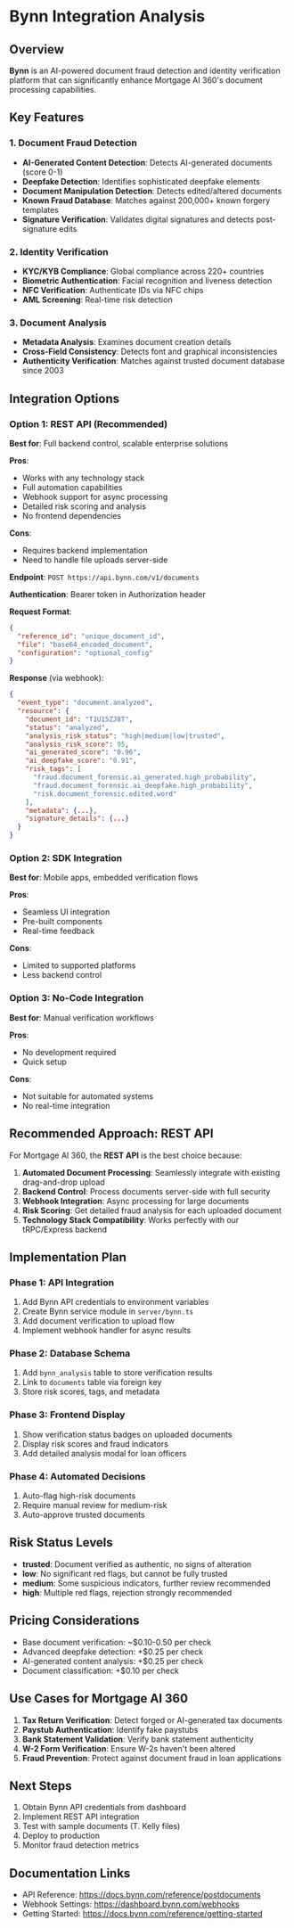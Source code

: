# Bynn Integration Analysis

## Overview

**Bynn** is an AI-powered document fraud detection and identity verification platform that can significantly enhance Mortgage AI 360's document processing capabilities.

## Key Features

### 1. Document Fraud Detection
- **AI-Generated Content Detection**: Detects AI-generated documents (score 0-1)
- **Deepfake Detection**: Identifies sophisticated deepfake elements
- **Document Manipulation Detection**: Detects edited/altered documents
- **Known Fraud Database**: Matches against 200,000+ known forgery templates
- **Signature Verification**: Validates digital signatures and detects post-signature edits

### 2. Identity Verification
- **KYC/KYB Compliance**: Global compliance across 220+ countries
- **Biometric Authentication**: Facial recognition and liveness detection
- **NFC Verification**: Authenticate IDs via NFC chips
- **AML Screening**: Real-time risk detection

### 3. Document Analysis
- **Metadata Analysis**: Examines document creation details
- **Cross-Field Consistency**: Detects font and graphical inconsistencies
- **Authenticity Verification**: Matches against trusted document database since 2003

## Integration Options

### Option 1: REST API (Recommended)
**Best for**: Full backend control, scalable enterprise solutions

**Pros**:
- Works with any technology stack
- Full automation capabilities
- Webhook support for async processing
- Detailed risk scoring and analysis
- No frontend dependencies

**Cons**:
- Requires backend implementation
- Need to handle file uploads server-side

**Endpoint**: `POST https://api.bynn.com/v1/documents`

**Authentication**: Bearer token in Authorization header

**Request Format**:
```json
{
  "reference_id": "unique_document_id",
  "file": "base64_encoded_document",
  "configuration": "optional_config"
}
```

**Response** (via webhook):
```json
{
  "event_type": "document.analyzed",
  "resource": {
    "document_id": "T1U15ZJ8T",
    "status": "analyzed",
    "analysis_risk_status": "high|medium|low|trusted",
    "analysis_risk_score": 95,
    "ai_generated_score": "0.96",
    "ai_deepfake_score": "0.91",
    "risk_tags": [
      "fraud.document_forensic.ai_generated.high_probability",
      "fraud.document_forensic.ai_deepfake.high_probability",
      "risk.document_forensic.edited.word"
    ],
    "metadata": {...},
    "signature_details": {...}
  }
}
```

### Option 2: SDK Integration
**Best for**: Mobile apps, embedded verification flows

**Pros**:
- Seamless UI integration
- Pre-built components
- Real-time feedback

**Cons**:
- Limited to supported platforms
- Less backend control

### Option 3: No-Code Integration
**Best for**: Manual verification workflows

**Pros**:
- No development required
- Quick setup

**Cons**:
- Not suitable for automated systems
- No real-time integration

## Recommended Approach: REST API

For Mortgage AI 360, the **REST API** is the best choice because:

1. **Automated Document Processing**: Seamlessly integrate with existing drag-and-drop upload
2. **Backend Control**: Process documents server-side with full security
3. **Webhook Integration**: Async processing for large documents
4. **Risk Scoring**: Get detailed fraud analysis for each uploaded document
5. **Technology Stack Compatibility**: Works perfectly with our tRPC/Express backend

## Implementation Plan

### Phase 1: API Integration
1. Add Bynn API credentials to environment variables
2. Create Bynn service module in `server/bynn.ts`
3. Add document verification to upload flow
4. Implement webhook handler for async results

### Phase 2: Database Schema
1. Add `bynn_analysis` table to store verification results
2. Link to `documents` table via foreign key
3. Store risk scores, tags, and metadata

### Phase 3: Frontend Display
1. Show verification status badges on uploaded documents
2. Display risk scores and fraud indicators
3. Add detailed analysis modal for loan officers

### Phase 4: Automated Decisions
1. Auto-flag high-risk documents
2. Require manual review for medium-risk
3. Auto-approve trusted documents

## Risk Status Levels

- **trusted**: Document verified as authentic, no signs of alteration
- **low**: No significant red flags, but cannot be fully trusted
- **medium**: Some suspicious indicators, further review recommended
- **high**: Multiple red flags, rejection strongly recommended

## Pricing Considerations

- Base document verification: ~$0.10-0.50 per check
- Advanced deepfake detection: +$0.25 per check
- AI-generated content analysis: +$0.25 per check
- Document classification: +$0.10 per check

## Use Cases for Mortgage AI 360

1. **Tax Return Verification**: Detect forged or AI-generated tax documents
2. **Paystub Authentication**: Identify fake paystubs
3. **Bank Statement Validation**: Verify bank statement authenticity
4. **W-2 Form Verification**: Ensure W-2s haven't been altered
5. **Fraud Prevention**: Protect against document fraud in loan applications

## Next Steps

1. Obtain Bynn API credentials from dashboard
2. Implement REST API integration
3. Test with sample documents (T. Kelly files)
4. Deploy to production
5. Monitor fraud detection metrics

## Documentation Links

- API Reference: https://docs.bynn.com/reference/postdocuments
- Webhook Settings: https://dashboard.bynn.com/webhooks
- Getting Started: https://docs.bynn.com/reference/getting-started

